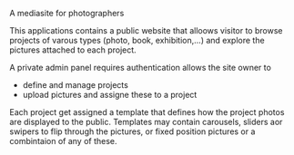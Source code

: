 

A mediasite for photographers

This applications contains a public website that alloows visitor to browse projects of varous types (photo, book, exhibition,...) and explore the pictures attached to each project.

A private admin panel requires authentication allows the site owner to
- define and manage projects
- upload pictures and assigne these to a project

Each project get assigned a template that defines how the project photos are displayed to the public.
Templates may contain carousels, sliders aor swipers to flip through the pictures, or fixed position pictures or a combintaion of any of these.
